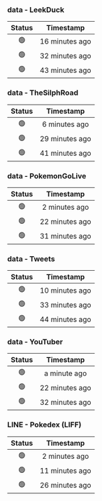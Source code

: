 ### data - LeekDuck
| Status | Timestamp |
|:------:|:---------:|
| 🟢 | 16 minutes ago |
| 🟢 | 32 minutes ago |
| 🟢 | 43 minutes ago |

### data - TheSilphRoad
| Status | Timestamp |
|:------:|:---------:|
| 🟢 | 6 minutes ago |
| 🟢 | 29 minutes ago |
| 🟢 | 41 minutes ago |

### data - PokemonGoLive
| Status | Timestamp |
|:------:|:---------:|
| 🟢 | 2 minutes ago |
| 🟢 | 22 minutes ago |
| 🟢 | 31 minutes ago |

### data - Tweets
| Status | Timestamp |
|:------:|:---------:|
| 🟢 | 10 minutes ago |
| 🟢 | 33 minutes ago |
| 🟢 | 44 minutes ago |

### data - YouTuber
| Status | Timestamp |
|:------:|:---------:|
| 🟢 | a minute ago |
| 🟢 | 22 minutes ago |
| 🟢 | 32 minutes ago |

### LINE - Pokedex (LIFF)
| Status | Timestamp |
|:------:|:---------:|
| 🟢 | 2 minutes ago |
| 🟢 | 11 minutes ago |
| 🟢 | 26 minutes ago |


